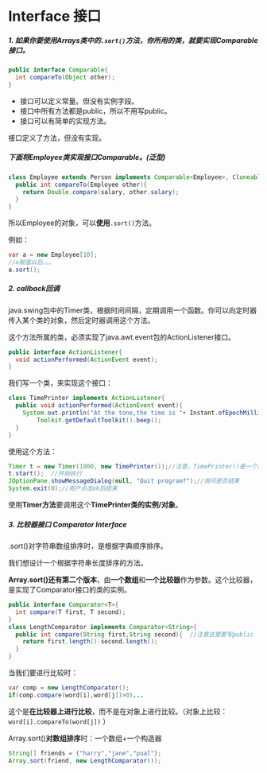 # Interface 接口

##### 1. 如果你要使用Arrays类中的`.sort()`方法，你所用的类，就要实现Comparable接口。

```java
public interface Comparable{
  int compareTo(Object other);
}
```

* 接口可以定义常量。但没有实例字段。
* 接口中所有方法都是public，所以不用写public。
* 接口可以有简单的实现方法。

接口定义了方法，但没有实现。

##### 下面将Employee类实现接口Comparable。(泛型)

```java
class Employee extends Person implements Comparable<Employee>, Cloneable{
  public int compareTo(Employee other){
    return Double.compare(salary, other.salary);
  }
}
```

所以Employee的对象，可以**使用**`.sort()`方法。

例如：

```java
var a = new Employee[10];
//a赋值以后。。。
a.sort();
```

##### 2. callback回调

java.swing包中的Timer类，根据时间间隔，定期调用一个函数。你可以向定时器传入某个类的对象，然后定时器调用这个方法。

这个方法所属的类，必须实现了java.awt.event包的ActionListener接口。

```java
public interface ActionListener{
  void actionPerformed(ActionEvent event);
}
```

我们写一个类，来实现这个接口：

```java
class TimePrinter implements ActionListener{
  public void actionPerformed(ActionEvent event){
    System.out.println("At the tone,the time is "+ Instant.ofEpochMilli(event.getWhen()));
		Toolkit.getDefaultToolkit().beep();
  }
}
```

使用这个方法：

```java
Timer t = new Timer(1000, new TimePrinter());//注意，TimePrinter()是一个默认的空构造器。类中没有写，则系统自动生成一个。
t.start();  //开始执行
JOptionPane.showMessageDialog(null, "Quit program?");//询问是否结束
System.exit(0);//用户点击ok后结束
```

使用**Timer方法**要调用这个**TimePrinter类的实例/对象**。

##### 3. 比较器接口 Comparator Interface

.sort()对字符串数组排序时，是根据字典顺序排序。

我们想设计一个根据字符串长度排序的方法。

**Array.sort()还有第二个版本**，由**一个数组**和**一个比较器**作为参数。这个比较器，是实现了Comparator接口的类的实例。

```java
public interface Comparator<T>{
  int compare(T first, T second);
}
class LengthComparator implements Comparator<String>{
  public int compare(String first,String second){  //注意这里要写public
    return first.length()-second.length();
  }
}
```

当我们要进行比较时：

```java
var comp = new LengthComparator();
if(comp.compare(word[i],word[j])>0)...
```

这个是**在比较器上进行比较**，而不是在对象上进行比较。（对象上比较：`word[i].compareTo(word[j])`  ）

Array.sort()**对数组排序**时：一个数组+一个构造器

```java
String[] friends = {"harry","jane","pual"};
Array.sort(friend, new LengthComparator());
```

